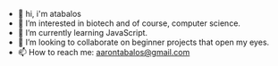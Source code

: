 - 👋 hi, i'm atabalos
- 👀 I’m interested in biotech and of course, computer science.
- 🌱 I’m currently learning JavaScript.
- 💞️ I’m looking to collaborate on beginner projects that open my eyes.
- 📫 How to reach me: aarontabalos@gmail.com

<!---
atabalos/atabalos is a ✨ special ✨ repository because its `README.md` (this file) appears on your GitHub profile.
You can click the Preview link to take a look at your changes.
--->
